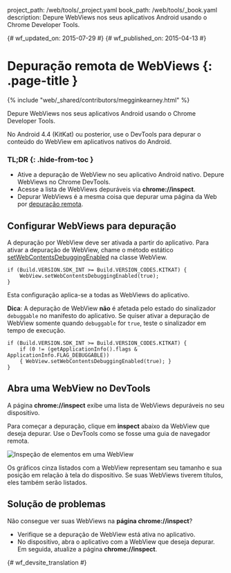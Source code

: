 project_path: /web/tools/_project.yaml
book_path: /web/tools/_book.yaml
description: Depure WebViews nos seus aplicativos Android usando o Chrome Developer Tools.

{# wf_updated_on: 2015-07-29 #}
{# wf_published_on: 2015-04-13 #}

# Depuração remota de WebViews {: .page-title }

{% include "web/_shared/contributors/megginkearney.html" %}

Depure WebViews nos seus aplicativos Android usando o Chrome Developer Tools.

No Android 4.4 (KitKat) ou posterior,
use o DevTools para depurar o conteúdo do WebView em aplicativos nativos do Android.


### TL;DR {: .hide-from-toc }
- Ative a depuração de WebView no seu aplicativo Android nativo. Depure WebViews no Chrome DevTools.
- Acesse a lista de WebViews depuráveis via <strong>chrome://inspect</strong>.
- Depurar WebViews é a mesma coisa que depurar uma página da Web por <a href='/web/tools/chrome-devtools/debug/remote-debugging'>depuração remota</a>.


## Configurar WebViews para depuração

A depuração por WebView deve ser ativada a partir do aplicativo. Para ativar a depuração de WebView, chame o método estático [setWebContentsDebuggingEnabled](https://developer.android.com/reference/android/webkit/WebView.html#setWebContentsDebuggingEnabled(boolean)) na classe WebView.


    if (Build.VERSION.SDK_INT >= Build.VERSION_CODES.KITKAT) {
        WebView.setWebContentsDebuggingEnabled(true);
    }
    

Esta configuração aplica-se a todas as WebViews do aplicativo.

**Dica**: A depuração de WebView **não** é afetada pelo estado do sinalizador `debuggable` no manifesto do aplicativo. Se quiser ativar a depuração de WebView somente quando `debuggable` for `true`, teste o sinalizador em tempo de execução.


    if (Build.VERSION.SDK_INT >= Build.VERSION_CODES.KITKAT) {
        if (0 != (getApplicationInfo().flags & ApplicationInfo.FLAG_DEBUGGABLE))
        { WebView.setWebContentsDebuggingEnabled(true); }
    }
    

## Abra uma WebView no DevTools

A página **chrome://inspect** exibe uma lista de WebViews depuráveis no seu dispositivo.

Para começar a depuração, clique em **inspect** abaixo da WebView que deseja depurar. Use o DevTools como se fosse uma guia de navegador remota.

![Inspeção de elementos em uma WebView](imgs/webview-debugging.png)

Os gráficos cinza listados com a WebView representam seu tamanho e sua posição em relação à tela do dispositivo. Se suas WebViews tiverem títulos, eles também serão listados.

## Solução de problemas

Não consegue ver suas WebViews na **página chrome://inspect**?

* Verifique se a depuração de WebView está ativa no aplicativo.
* No dispositivo, abra o aplicativo com a WebView que deseja depurar. Em seguida, atualize a página **chrome://inspect**.


{# wf_devsite_translation #}
